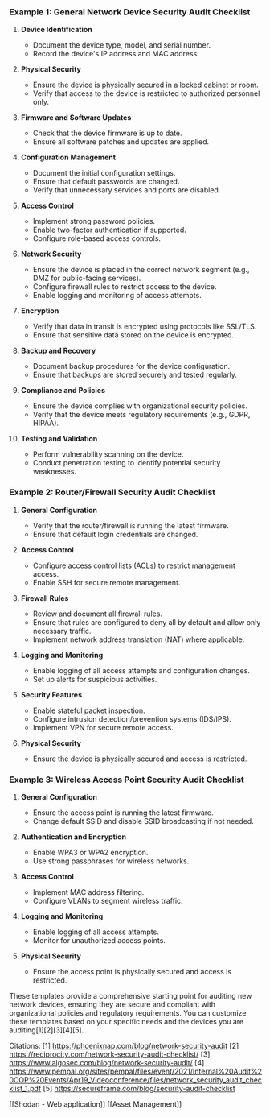 ### Example 1: General Network Device Security Audit Checklist

1. **Device Identification**
   - Document the device type, model, and serial number.
   - Record the device's IP address and MAC address.

2. **Physical Security**
   - Ensure the device is physically secured in a locked cabinet or room.
   - Verify that access to the device is restricted to authorized personnel only.

3. **Firmware and Software Updates**
   - Check that the device firmware is up to date.
   - Ensure all software patches and updates are applied.

4. **Configuration Management**
   - Document the initial configuration settings.
   - Ensure that default passwords are changed.
   - Verify that unnecessary services and ports are disabled.

5. **Access Control**
   - Implement strong password policies.
   - Enable two-factor authentication if supported.
   - Configure role-based access controls.

6. **Network Security**
   - Ensure the device is placed in the correct network segment (e.g., DMZ for public-facing services).
   - Configure firewall rules to restrict access to the device.
   - Enable logging and monitoring of access attempts.

7. **Encryption**
   - Verify that data in transit is encrypted using protocols like SSL/TLS.
   - Ensure that sensitive data stored on the device is encrypted.

8. **Backup and Recovery**
   - Document backup procedures for the device configuration.
   - Ensure that backups are stored securely and tested regularly.

9. **Compliance and Policies**
   - Ensure the device complies with organizational security policies.
   - Verify that the device meets regulatory requirements (e.g., GDPR, HIPAA).

10. **Testing and Validation**
    - Perform vulnerability scanning on the device.
    - Conduct penetration testing to identify potential security weaknesses.

### Example 2: Router/Firewall Security Audit Checklist

1. **General Configuration**
   - Verify that the router/firewall is running the latest firmware.
   - Ensure that default login credentials are changed.

2. **Access Control**
   - Configure access control lists (ACLs) to restrict management access.
   - Enable SSH for secure remote management.

3. **Firewall Rules**
   - Review and document all firewall rules.
   - Ensure that rules are configured to deny all by default and allow only necessary traffic.
   - Implement network address translation (NAT) where applicable.

4. **Logging and Monitoring**
   - Enable logging of all access attempts and configuration changes.
   - Set up alerts for suspicious activities.

5. **Security Features**
   - Enable stateful packet inspection.
   - Configure intrusion detection/prevention systems (IDS/IPS).
   - Implement VPN for secure remote access.

6. **Physical Security**
   - Ensure the device is physically secured and access is restricted.

### Example 3: Wireless Access Point Security Audit Checklist

1. **General Configuration**
   - Ensure the access point is running the latest firmware.
   - Change default SSID and disable SSID broadcasting if not needed.

2. **Authentication and Encryption**
   - Enable WPA3 or WPA2 encryption.
   - Use strong passphrases for wireless networks.

3. **Access Control**
   - Implement MAC address filtering.
   - Configure VLANs to segment wireless traffic.

4. **Logging and Monitoring**
   - Enable logging of all access attempts.
   - Monitor for unauthorized access points.

5. **Physical Security**
   - Ensure the access point is physically secured and access is restricted.

These templates provide a comprehensive starting point for auditing new network devices, ensuring they are secure and compliant with organizational policies and regulatory requirements. You can customize these templates based on your specific needs and the devices you are auditing[1][2][3][4][5].

Citations:
[1] https://phoenixnap.com/blog/network-security-audit
[2] https://reciprocity.com/network-security-audit-checklist/
[3] https://www.algosec.com/blog/network-security-audit/
[4] https://www.pempal.org/sites/pempal/files/event/2021/Internal%20Audit%20COP%20Events/Apr19_Videoconference/files/network_security_audit_checklist_1.pdf
[5] https://secureframe.com/blog/security-audit-checklist

[[Shodan - Web application]]
[[Asset Management]]
